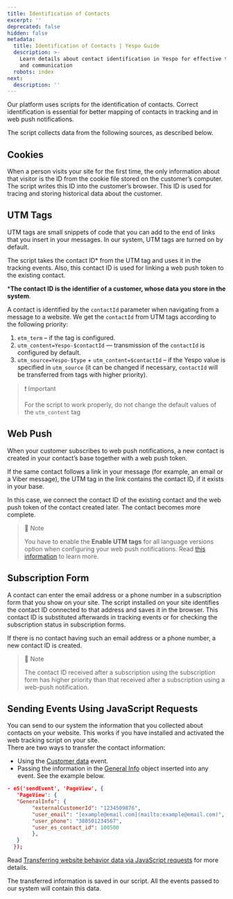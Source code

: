 ```yaml
---
title: Identification of Contacts
excerpt: ''
deprecated: false
hidden: false
metadata:
  title: Identification of Contacts | Yespo Guide
  description: >-
    Learn details about contact identification in Yespo for effective tracking
    and communication
  robots: index
next:
  description: ''
---
```

Our platform uses scripts for the identification of contacts. Correct identification is essential for better mapping of contacts in tracking and in web push notifications.

The script collects data from the following sources, as described below.

## Cookies

When a person visits your site for the first time, the only information about that visitor is the ID from the cookie file stored on the customer’s computer. \
The script writes this ID into the customer’s browser. This ID is used for tracing and storing historical data about the customer.

## UTM Tags

UTM tags are small snippets of code that you can add to the end of links that you insert in your messages. In our system, UTM tags are turned on by default.

The script takes the contact ID\* from the UTM tag and uses it in the tracking events. Also, this contact ID is used for linking a web push token to the existing contact.

\***The contact ID is the identifier of a customer, whose data you store in the system**.

A contact is identified by the `contactId` parameter when navigating from a message to a website. We get the `contactId` from UTM tags according to the following priority:

1. `etm_term` – if the tag is configured.
2. `utm_content=Yespo-$contactId` — transmission of the `contactId` is configured by default.
3. `utm_source=Yespo-$type` + `utm_content=$contactId` – if the Yespo value is specified in `utm_source` (it can be changed if necessary, `contactId` will be transferred from tags with higher priority).

> ❗️ Important
>
> For the script to work properly, do not change the default values of the `utm_content` tag

## Web Push

When your customer subscribes to web push notifications, a new contact is created in your contact’s base together with a web push token.

If the same contact follows a link in your message (for example, an email or a Viber message), the UTM tag in the link contains the contact ID, if it exists in your base. 

In this case, we connect the contact ID of the existing contact and the web push token of the contact created later. The contact becomes more complete.

> 📘 Note
>
> You have to enable the **Enable UTM tags** for all language versions option when configuring your web push notifications. Read [this information](https://docs.yespo.io/docs/how-create-and-manage-web-push-notifications#additional-settings) to learn more.

## Subscription Form

A contact can enter the email address or a phone number in a subscription form that you show on your site. The script installed on your site identifies the contact ID connected to that address and saves it in the browser. This contact ID is substituted afterwards in tracking events or for checking the subscription status in subscription forms.

If there is no contact having such an email address or a phone number, a new contact ID is created.

> 📘 Note
>
> The contact ID received after a subscription using the subscription form has higher priority than that received after a subscription using a web-push notification.

## Sending Events Using JavaScript Requests

You can send to our system the information that you collected about contacts on your website. This works if you have installed and activated the web tracking script on your site.\
There are two ways to transfer the contact information:

* Using the [Customer data](https://docs.yespo.io/docs/how-set-web-tracking-sending-events-java-scipt-request#customer) event.
* Passing the information in the [General Info](https://docs.yespo.io/docs/how-set-web-tracking-sending-events-java-scipt-request#site-visitor-data) object inserted into any event. See the example below.

```json
- eS('sendEvent', 'PageView', {  
   'PageView': {  
   "GeneralInfo": {  
  		"externalCustomerId": "1234509876",  
  		"user_email": "[example@email.com](mailto:example@email.com)",  
  		"user_phone": "380501234567",  
  		"user_es_contact_id": 100500  
  		},  
   }  
  });
```

Read [Transferring website behavior data via JavaScript requests](https://docs.yespo.io/docs/how-set-web-tracking-sending-events-java-scipt-request) for more details.

The transferred information is saved in our script. All the events passed to our system will contain this data.